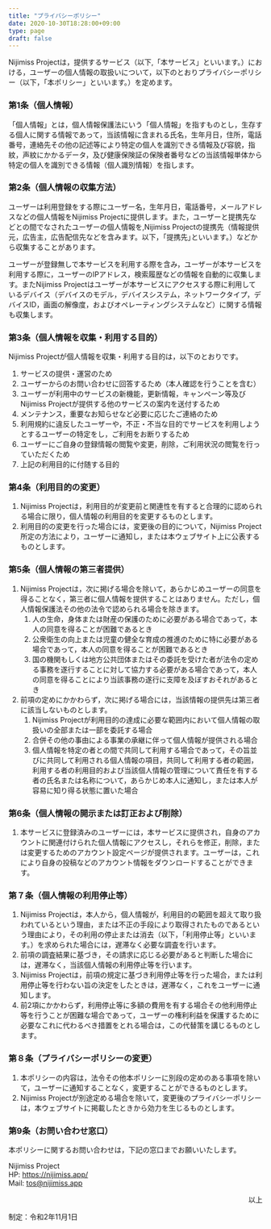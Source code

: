 ```yaml
---
title: "プライバシーポリシー"
date: 2020-10-30T18:28:00+09:00
type: page
draft: false
---
```


Nijimiss Projectは，提供するサービス（以下,「本サービス」といいます。）における，ユーザーの個人情報の取扱いについて，以下のとおりプライバシーポリシー（以下，「本ポリシー」といいます。）を定めます。

### **第1条（個人情報）**

「個人情報」とは，個人情報保護法にいう「個人情報」を指すものとし，生存する個人に関する情報であって，当該情報に含まれる氏名，生年月日，住所，電話番号，連絡先その他の記述等により特定の個人を識別できる情報及び容貌，指紋，声紋にかかるデータ，及び健康保険証の保険者番号などの当該情報単体から特定の個人を識別できる情報（個人識別情報）を指します。

### **第2条（個人情報の収集方法）**

ユーザーは利用登録をする際にユーザー名，生年月日，電話番号，メールアドレスなどの個人情報をNijimiss Projectに提供します。また，ユーザーと提携先などとの間でなされたユーザーの個人情報を,Nijimiss Projectの提携先（情報提供元，広告主，広告配信先などを含みます。以下，｢提携先｣といいます。）などから収集することがあります。

ユーザーが登録無しで本サービスを利用する際を含み，ユーザーが本サービスを利用する際に，ユーザーのIPアドレス，検索履歴などの情報を自動的に収集します。またNijimiss Projectはユーザーが本サービスにアクセスする際に利用しているデバイス（デバイスのモデル，デバイスシステム，ネットワークタイプ，デバイスID，画面の解像度，およびオペレーティングシステムなど）に関する情報も収集します。

### **第3条（個人情報を収集・利用する目的）**

Nijimiss Projectが個人情報を収集・利用する目的は，以下のとおりです。

1. サービスの提供・運営のため
2. ユーザーからのお問い合わせに回答するため（本人確認を行うことを含む）
3. ユーザーが利用中のサービスの新機能，更新情報，キャンペーン等及びNijimiss Projectが提供する他のサービスの案内を送付するため
4. メンテナンス，重要なお知らせなど必要に応じたご連絡のため
5. 利用規約に違反したユーザーや，不正・不当な目的でサービスを利用しようとするユーザーの特定をし，ご利用をお断りするため
6. ユーザーにご自身の登録情報の閲覧や変更，削除，ご利用状況の閲覧を行っていただくため
7. 上記の利用目的に付随する目的

### **第4条（利用目的の変更）**

1. Nijimiss Projectは，利用目的が変更前と関連性を有すると合理的に認められる場合に限り，個人情報の利用目的を変更するものとします。
2. 利用目的の変更を行った場合には，変更後の目的について，Nijimiss Project所定の方法により，ユーザーに通知し，または本ウェブサイト上に公表するものとします。

### **第5条（個人情報の第三者提供）**

1. Nijimiss Projectは，次に掲げる場合を除いて，あらかじめユーザーの同意を得ることなく，第三者に個人情報を提供することはありません。ただし，個人情報保護法その他の法令で認められる場合を除きます。
   1. 人の生命，身体または財産の保護のために必要がある場合であって，本人の同意を得ることが困難であるとき
   2. 公衆衛生の向上または児童の健全な育成の推進のために特に必要がある場合であって，本人の同意を得ることが困難であるとき
   3. 国の機関もしくは地方公共団体またはその委託を受けた者が法令の定める事務を遂行することに対して協力する必要がある場合であって，本人の同意を得ることにより当該事務の遂行に支障を及ぼすおそれがあるとき
2. 前項の定めにかかわらず，次に掲げる場合には，当該情報の提供先は第三者に該当しないものとします。
   1. Nijimiss Projectが利用目的の達成に必要な範囲内において個人情報の取扱いの全部または一部を委託する場合
   2. 合併その他の事由による事業の承継に伴って個人情報が提供される場合
   3. 個人情報を特定の者との間で共同して利用する場合であって，その旨並びに共同して利用される個人情報の項目，共同して利用する者の範囲，利用する者の利用目的および当該個人情報の管理について責任を有する者の氏名または名称について，あらかじめ本人に通知し，または本人が容易に知り得る状態に置いた場合

### **第6条（個人情報の開示または訂正および削除）**

1. 本サービスに登録済みのユーザーには，本サービスに提供され，自身のアカウントに関連付けられた個人情報にアクセスし，それらを修正，削除，または変更するためのアカウント設定ページが提供されます。ユーザーは，これにより自身の投稿などのアカウント情報をダウンロードすることができます。

### **第７条（個人情報の利用停止等）**

1. Nijimiss Projectは，本人から，個人情報が，利用目的の範囲を超えて取り扱われているという理由，または不正の手段により取得されたものであるという理由により，その利用の停止または消去（以下，「利用停止等」といいます。）を求められた場合には，遅滞なく必要な調査を行います。
2. 前項の調査結果に基づき，その請求に応じる必要があると判断した場合には，遅滞なく，当該個人情報の利用停止等を行います。
3. Nijimiss Projectは，前項の規定に基づき利用停止等を行った場合，または利用停止等を行わない旨の決定をしたときは，遅滞なく，これをユーザーに通知します。
4. 前2項にかかわらず，利用停止等に多額の費用を有する場合その他利用停止等を行うことが困難な場合であって，ユーザーの権利利益を保護するために必要なこれに代わるべき措置をとれる場合は，この代替策を講じるものとします。

### **第８条（プライバシーポリシーの変更）**

1. 本ポリシーの内容は，法令その他本ポリシーに別段の定めのある事項を除いて，ユーザーに通知することなく，変更することができるものとします。
2. Nijimiss Projectが別途定める場合を除いて，変更後のプライバシーポリシーは，本ウェブサイトに掲載したときから効力を生じるものとします。

### **第9条（お問い合わせ窓口）**

本ポリシーに関するお問い合わせは，下記の窓口までお願いいたします。

Nijimiss Project  
HP: https://nijimiss.app/  
Mail: [tos@nijimiss.app](mailto:tos@nijimiss.app)

<div style="text-align: right;">
以上
</div>

制定：令和2年11月1日